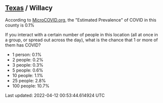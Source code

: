 
## [Texas](/united-states/texas) / Willacy

According to [MicroCOVID.org](http://microcovid.org),
the "Estimated Prevalence" of COVID in this county is 0.1%

If you interact with a certain number of people in this location
(all at once in a group, or spread out across the day), what is the chance that
1 or more of them has COVID?

- 1 person: 0.1%
- 2 people: 0.2%
- 3 people: 0.3%
- 5 people: 0.6%
- 10 people: 1.1%
- 25 people: 2.8%
- 100 people: 10.7%

Last updated: 2022-04-12 00:53:44.614924 UTC
